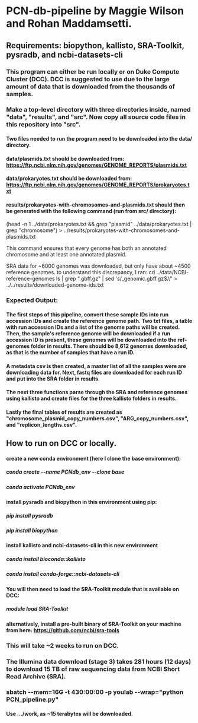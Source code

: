 # PCN-db-pipeline by Maggie Wilson and Rohan Maddamsetti.
## Requirements: biopython, kallisto, SRA-Toolkit, pysradb, and ncbi-datasets-cli

### This program can either be run locally or on Duke Compute Cluster (DCC). DCC is suggested to use due to the large amount of data that is downloaded from the thousands of samples. 

### Make a top-level directory with three directories inside, named "data", "results", and "src". Now copy all source code files in this repository into "src".

#### Two files needed to run the program need to be downloaded into the data/ directory.
#### data/plasmids.txt should be downloaded from: https://ftp.ncbi.nlm.nih.gov/genomes/GENOME_REPORTS/plasmids.txt
#### data/prokaryotes.txt should be downloaded from: https://ftp.ncbi.nlm.nih.gov/genomes/GENOME_REPORTS/prokaryotes.txt

#### results/prokaryotes-with-chromosomes-and-plasmids.txt should then be generated with the following command (run from src/ directory):
(head -n 1 ../data/prokaryotes.txt && grep "plasmid" ../data/prokaryotes.txt | grep "chromosome") > ../results/prokaryotes-with-chromosomes-and-plasmids.txt  

This command ensures that every genome has both an annotated chromosome and at least one annotated plasmid.

SRA data for ~6000 genomes was downloaded, but only have about ~4500 reference genomes. to understand this discrepancy, I ran:
cd ../data/NCBI-reference-genomes
ls | grep ".gbff.gz" | sed 's/_genomic.gbff.gz$//' > ../../results/downloaded-genome-ids.txt



### Expected Output:
#### The first steps of this pipeline, convert these sample IDs into run accession IDs and create the reference genome path. Two txt files, a table with run accession IDs and a list of the genome paths  will be created. Then, the sample's reference genome will be downloaded if a run accession ID is present, these genomes will be downloaded into the ref-genomes folder in results. There should be 8,612 genomes downloaded, as that is the number of samples that have a run ID.
#### A metadata csv is then created, a master list of all the samples were are downloading data for. Next, fastq files are downloaded for each run ID and put into the SRA folder in results.
#### The next three functions parse through the SRA and reference genomes using kallisto and create files for the three kallisto folders in results.
#### Lastly the final tables of results are created as "chromosome_plasmid_copy_numbers.csv", "ARG_copy_numbers.csv", and "replicon_lengths.csv".

## How to run on DCC or locally.
#### create a new conda environment (here I clone the base environment):
##### conda create --name PCNdb_env --clone base
##### conda activate PCNdb_env
#### install pysradb and biopython in this environment using pip:
##### pip install pysradb
##### pip install biopython
#### install kallisto and ncbi-datasets-cli in this new environment
##### conda install bioconda::kallisto
##### conda install conda-forge::ncbi-datasets-cli


#### You will then need to load the SRA-Toolkit module that is available on DCC:
##### module load SRA-Toolkit
#### alternatively, install a pre-built binary of SRA-Toolkit on your machine from here: https://github.com/ncbi/sra-tools

### This will take ~2 weeks to run on DCC.

### The Illumina data download (stage 3) takes 281 hours (12 days) to download 15 TB of raw sequencing data from NCBI Short Read Archive (SRA).  

### sbatch --mem=16G -t 430:00:00 -p youlab --wrap="python PCN_pipeline.py"
#### Use .../work, as ~15 terabytes will be downloaded.
